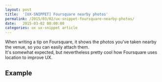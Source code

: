 ```yaml
---
layout: post
title:  '[UX-SNIPPET] Foursquare nearby photos'
permalink: /2015/03/02/ux-snippet-foursquare-nearby-photos/
date:   2015-03-02 00:00:00
categories: ux ux-snippet article
---
```


When writing a tip on Foursquare, it shows the photos you've taken nearby the venue, so you can easily attach them.  
It's somewhat expected, but nevertheless pretty cool how Foursquare uses location to improve UX.
## Example
<amp-img
  src="https://image.jimcdn.com/app/cms/image/transf/dimension=437x10000:format=jpg/path/se42d1516dcb4082b/image/i702224781910568b/version/1425329100/image.jpg"
  width="437"
  height="777">
</amp-img>

